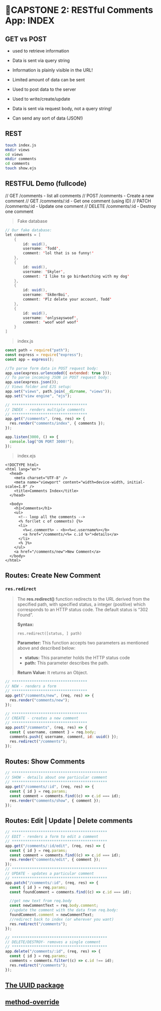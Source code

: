 # 🌟CAPSTONE 2: RESTful Comments App: INDEX

## GET vs POST

- used to retrieve information
- Data is sent via query string
- Information is plainly visible in the URL!
- Limited amount of data can be sent

- Used to post data to the server
- Used to write/create/update
- Data is sent via request body, not a query string!
- Can send any sort of data (JSON!)

## REST

```bash
touch index.js
mkdir views
cd views
mkdir comments
cd comments
touch show.ejs

```

## RESTFUL Demo (fullcode)

// GET /comments - list all comments
// POST /comments - Create a new comment
// GET /comments/:id - Get one comment (using ID)
// PATCH /comments/:id - Update one comment
// DELETE /comments/:id - Destroy one comment

> Fake database

```java
// Our fake database:
let comments = [
    {
        id: uuid(),
        username: 'Todd',
        comment: 'lol that is so funny!'
    },
    {
        id: uuid(),
        username: 'Skyler',
        comment: 'I like to go birdwatching with my dog'
    },
    {
        id: uuid(),
        username: 'Sk8erBoi',
        comment: 'Plz delete your account, Todd'
    },
    {
        id: uuid(),
        username: 'onlysayswoof',
        comment: 'woof woof woof'
    }
]
```

> index.js

```javascript
const path = require("path");
const express = require("express");
const app = express();

//To parse form data in POST request body:
app.use(express.urlencoded({ extended: true }));
// To parse incoming JSON in POST request body:
app.use(express.json());
// Views folder and EJS setup:
app.set("views", path.join(__dirname, "views"));
app.set("view engine", "ejs");

// **********************************
// INDEX - renders multiple comments
// **********************************
app.get("/comments", (req, res) => {
  res.render("comments/index", { comments });
});

app.listen(3000, () => {
  console.log("ON PORT 3000!");
});
```

> index.ejs

```ejs
<!DOCTYPE html>
<html lang="en">
  <head>
    <meta charset="UTF-8" />
    <meta name="viewport" content="width=device-width, initial-scale=1.0" />
    <title>Comments Index</title>
  </head>

  <body>
    <h1>Comments</h1>
    <ul>
      <!-- loop all the comments -->
      <% for(let c of comments) {%>
      <li>
        <%=c.comment%> - <b><%=c.username%></b>
        <a href="/comments/<%= c.id %>">details</a>
      </li>
      <% }%>
    </ul>
    <a href="/comments/new">New Comment</a>
  </body>
</html>

```

## Routes: Create New Comment

### `res.redirect`

> The **res.redirect()** function redirects to the URL derived from the specified path, with specified status, a integer (positive) which corresponds to an HTTP status code. The default status is “302 Found”.
>
> **Syntax:**
>
> ```
> res.redirect([status, ] path)
> ```
>
> **Parameter:** This function accepts two parameters as mentioned above and described below:
>
> - **status:** This parameter holds the HTTP status code
> - **path:** This parameter describes the path.
>
> **Return Value:** It returns an Object.

```javascript
// **********************************
// NEW - renders a form
// **********************************
app.get("/comments/new", (req, res) => {
  res.render("comments/new");
});

// **********************************
// CREATE - creates a new comment
// **********************************
app.post("/comments", (req, res) => {
  const { username, comment } = req.body;
  comments.push({ username, comment, id: uuid() });
  res.redirect("/comments");
});
```

## Routes: Show Comments

```javascript
// *******************************************
// SHOW - details about one particular comment
// *******************************************
app.get("/comments/:id", (req, res) => {
  const { id } = req.params;
  const comment = comments.find((c) => c.id === id);
  res.render("comments/show", { comment });
});
```

## Routes: Edit | Update | Delete comments

```javascript
// *******************************************
// EDIT - renders a form to edit a comment
// *******************************************
app.get("/comments/:id/edit", (req, res) => {
  const { id } = req.params;
  const comment = comments.find((c) => c.id === id);
  res.render("comments/edit", { comment });
});
// *******************************************
// UPDATE - updates a particular comment
// *******************************************
app.patch("/comments/:id", (req, res) => {
  const { id } = req.params;
  const foundComment = comments.find((c) => c.id === id);

  //get new text from req.body
  const newCommentText = req.body.comment;
  //update the comment with the data from req.body:
  foundComment.comment = newCommentText;
  //redirect back to index (or wherever you want)
  res.redirect("/comments");
});

// *******************************************
// DELETE/DESTROY- removes a single comment
// *******************************************
app.delete("/comments/:id", (req, res) => {
  const { id } = req.params;
  comments = comments.filter((c) => c.id !== id);
  res.redirect("/comments");
});
```

## [The UUID package](https://www.npmjs.com/package/uuid)

## [method-override](https://expressjs.com/en/resources/middleware/method-override.html)
